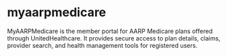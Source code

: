 # myaarpmedicare
MyAARPMedicare is the member portal for AARP Medicare plans offered through UnitedHealthcare. It provides secure access to plan details, claims, provider search, and health management tools for registered users.
